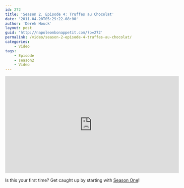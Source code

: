 ```yaml
---
id: 272
title: 'Season 2, Episode 4: Truffes au Chocolat'
date: '2011-04-20T05:29:22-08:00'
author: 'Derek Houck'
layout: post
guid: 'http://napoleonbonappetit.com/?p=272'
permalink: /video/season-2-episode-4-truffes-au-chocolat/
categories:
    - Video
tags:
    - Episode
    - season2
    - Video
---
```


<iframe allowfullscreen="" frameborder="0" height="315" loading="lazy" src="http://www.youtube.com/embed/zSxUNIT3fxE?rel=0" width="560"></iframe>

Is this your first time? Get caught up by starting with [Season One](/episodes/)!